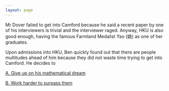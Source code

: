 ```yaml
---
layout: page
---
```



Mr Dover failed to get into Camford because he said a recent paper by one of his interviewers is trivial and the interviewer raged. Anyway, HKU is also good enough, having the famous Farmland Medalist Yao (姚) as one of her graduates.

Upon admissions into HKU, Ben quickly found out that there are people multitudes ahead of him because they did not waste time trying to get into Camford. He decides to

[A. Give up on his mathematical dream](poorjarcamford.html)

[B. Work harder to surpass them](hokgodhku.html)